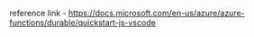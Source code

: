 reference link - https://docs.microsoft.com/en-us/azure/azure-functions/durable/quickstart-js-vscode